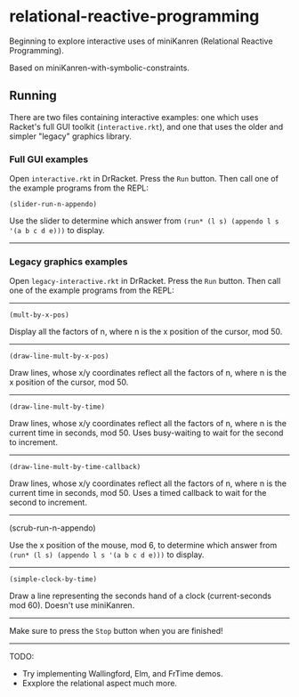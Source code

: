 # relational-reactive-programming

Beginning to explore interactive uses of miniKanren (Relational Reactive Programming).

Based on miniKanren-with-symbolic-constraints.

## Running

There are two files containing interactive examples: one which uses
Racket's full GUI toolkit (`interactive.rkt`), and one that uses the
older and simpler "legacy" graphics library.

### Full GUI examples

Open `interactive.rkt` in DrRacket.  Press the `Run` button.  Then call one of the example programs from the REPL:

```
(slider-run-n-appendo)
```

Use the slider to determine which answer
from `(run* (l s) (appendo l s '(a b c d e)))` to display.

---

### Legacy graphics examples

Open `legacy-interactive.rkt` in DrRacket.  Press the `Run` button.  Then call one of the example programs from the REPL:

---

```
(mult-by-x-pos)
```

Display all the factors of n, where n is the x position of the cursor, mod 50.

---

```
(draw-line-mult-by-x-pos)
```

Draw lines, whose x/y coordinates reflect all the factors of n,
where n is the x position of the cursor, mod 50.

---

```
(draw-line-mult-by-time)
```

Draw lines, whose x/y coordinates reflect all the factors of n, where
n is the current time in seconds, mod 50.  Uses busy-waiting to wait
for the second to increment.

---

```
(draw-line-mult-by-time-callback)
```

Draw lines, whose x/y coordinates reflect all the factors of n,
where n is the current time in seconds, mod 50.
Uses a timed callback to wait for the second to increment.

---

(scrub-run-n-appendo)

Use the x position of the mouse, mod 6, to determine which answer from
 ```(run* (l s) (appendo l s '(a b c d e)))``` to display.

---

```
(simple-clock-by-time)
```

Draw a line representing the seconds hand of a clock (current-seconds mod 60).
Doesn't use miniKanren.

---

Make sure to press the `Stop` button when you are finished!

---

TODO:

* Try implementing Wallingford, Elm, and FrTime demos.
* Exxplore the relational aspect much more.
